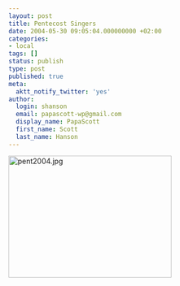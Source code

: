```yaml
---
layout: post
title: Pentecost Singers
date: 2004-05-30 09:05:04.000000000 +02:00
categories:
- local
tags: []
status: publish
type: post
published: true
meta:
  aktt_notify_twitter: 'yes'
author:
  login: shanson
  email: papascott-wp@gmail.com
  display_name: PapaScott
  first_name: Scott
  last_name: Hanson
---
```

<p><img alt="pent2004.jpg" src="https://www.papascott.de/wordpress/wp-content/uploads/2004/05/pent2004.jpg" width="320" height="240" border="0" /></p>

